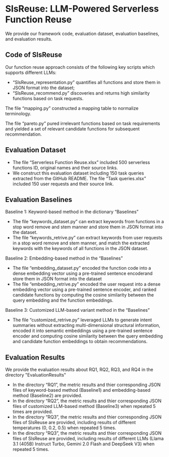 # SlsReuse: LLM-Powered Serverless Function Reuse

We provide our framework code, evaluation dataset, evaluation baselines, and evaluation results.

## Code of SlsReuse
Our function reuse approach consists of the following key scripts which supports different LLMs: 
- “SlsReuse_representation.py” quantifies all functions and store them in JSON format into the dataset; 
- “SlsReuse_recommend.py” discoveries and returns high similarity functions based on task requests.

The file “mapping.py” constructed a mapping table to normalize terminology.

The file “pareto.py” pured irrelevant functions based on task requirements and yielded a set of relevant candidate functions for subsequent recommendation.


## Evaluation Dataset

- The file “Serverless Function Reuse.xlsx” included 500 serverless functions ID, original names and their source links.
- We construct this evaluation dataset including 150 task queries extracted from the GitHub README. The file “Task queries.xlsx” included 150 user requests and their source link.


## Evaluation Baselines
Baseline 1: Keyword-based method in the dictionary “Baselines”
- The file “keywords_dataset.py” can extract keywords from functions in a stop word remove and stem manner and store them in JSON format into the dataset.
- The file “keywords_retrive.py” can extract keywords from user requests in a stop word remove and stem manner, and match the extracted keywords with the keywords of all functions in the JSON dataset.

Baseline 2: Embedding-based method in the “Baselines”
- The file “embedding_dataset.py” encoded the function code into a dense embedding vector using a pre-trained sentence encoderand store them in JSON format into the dataset
- The file “embedding_retrive.py” encoded the user request into a dense embedding vector using a pre-trained sentence encoder, and ranked candidate functions by computing the cosine similarity between the query embedding and the function embeddings.

Baseline 3: Customized LLM-based variant method in the “Baselines”
- The file “customized_retrive.py” leveraged LLMs to generate intent summaries without extracting multi-dimensional structural information, encoded it into semantic embeddings using a pre-trained sentence encoder and computing cosine similarity between the query embedding and candidate function embeddings to obtain recommendations.


## Evaluation Results
We provide the evaluation results about RQ1, RQ2, RQ3, and RQ4 in the directory "EvaluationResults"
- In the directory “RQ1”, the metric results and thier corresponding JSON files of keyword-based method (Baseline1) and embedding-based method (Baseline2) are provided.
- In the directory “RQ2”, the metric results and thier corresponding JSON files of customized LLM-based method (Baseline3) when repeated 5 times are provided.
- In the directory “RQ3”, the metric results and thier corresponding JSON files of SlsReuse are provided, including results of different temperatures (0, 0.2, 0.5) when repeated 5 times.
- In the directory “RQ3”, the metric results and thier corresponding JSON files of SlsReuse are provided, including results of different LLMs (Llama 3.1 (405B) Instruct Turbo, Gemini 2.0 Flash and DeepSeek V3) when repeated 5 times.